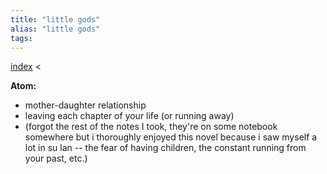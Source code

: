 ```yaml
---
title: "little gods"
alias: "little gods"
tags: 
---
```


[index](/.md) < 

**Atom:** 
- mother-daughter relationship
- leaving each chapter of your life (or running away)
- (forgot the rest of the notes I took, they're on some notebook somewhere but i thoroughly enjoyed this novel because i saw myself a lot in su lan -- the fear of having children, the constant running from your past, etc.)